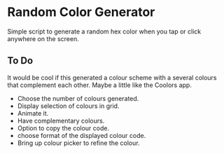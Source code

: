 # Random Color Generator

Simple script to generate a random hex color when you tap or click anywhere on the screen. 

## To Do

It would be cool if this generated a colour scheme with a several colours that complement each other. Maybe a little like the Coolors app.

- Choose the number of colours generated.
- Display selection of colours in grid.
- Animate it.
- Have complementary colours.
- Option to copy the colour code.
- choose format of the displayed colour code.
- Bring up colour picker to refine the colour.
